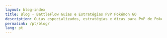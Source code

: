 ```yaml
---
layout: blog-index
title: Blog - BattleFlow Guias e Estratégias PvP Pokémon GO
description: Guias especializados, estratégias e dicas para PvP de Pokémon GO e a Liga de Batalha GO. Aprenda construção de equipes, análise do meta e estratégias vencedoras.
permalink: /pt/blog/
lang: pt
---
```

